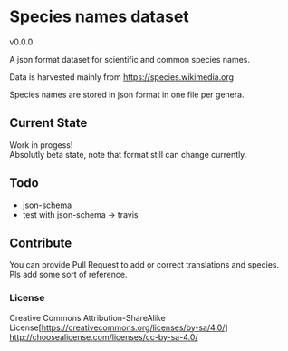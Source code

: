 # Species names dataset

v0.0.0

A json format dataset for scientific and common species names.

Data is harvested mainly from https://species.wikimedia.org

Species names are stored in json format in one file per genera.

## Current State
Work in progess!  
Absolutly beta state, note that format still can change currently.  

## Todo
- json-schema
- test with json-schema -> travis

## Contribute
You can provide Pull Request to add or correct translations and species.  
Pls add some sort of reference.  

### License

Creative Commons Attribution-ShareAlike License[https://creativecommons.org/licenses/by-sa/4.0/]
http://choosealicense.com/licenses/cc-by-sa-4.0/
